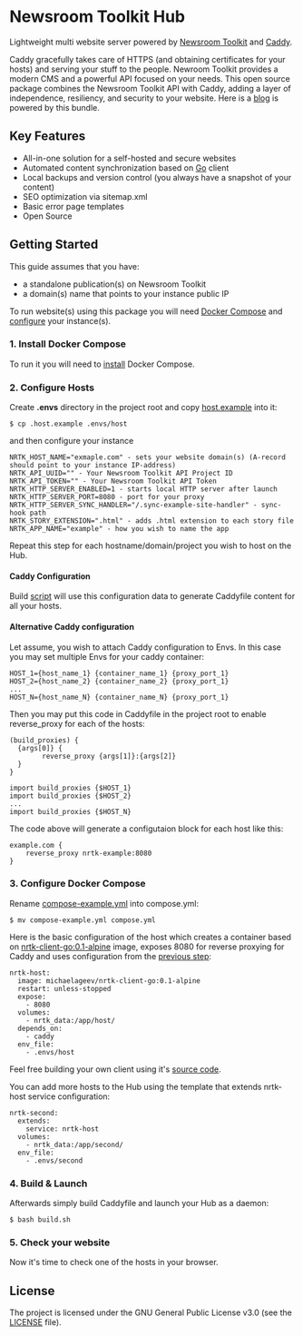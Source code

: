 # Newsroom Toolkit Hub 
Lightweight multi website server powered by [Newsroom Toolkit](https://nrtk.app) and [Caddy](https://github.com/caddyserver/caddy).

Caddy gracefully takes care of HTTPS (and obtaining certificates for your hosts) and serving your stuff to the people. Newroom Toolkit provides a modern CMS and a powerful API focused on your needs. This open source package combines the Newsroom Toolkit API with Caddy, adding a layer of independence, resiliency, and security to your website. Here is a [blog](https://joeface.com) is powered by this bundle.


## Key Features
* All-in-one solution for a self-hosted and secure websites
* Automated content synchronization based on [Go](https://github.com/Digital-Developments/nrtk-client-go) client
* Local backups and version control (you always have a snapshot of your content)
* SEO optimization via sitemap.xml
* Basic error page templates
* Open Source


## Getting Started
This guide assumes that you have:
* a standalone publication(s) on Newsroom Toolkit
* a domain(s) name that points to your instance public IP

To run website(s) using this package you will need [Docker Compose](#1-install-docker-compose) and [configure](#2-configure-hosts) your instance(s). 

### 1. Install Docker Compose
To run it you will need to [install](https://docs.docker.com/compose/install/) Docker Compose.


### 2. Configure Hosts
Create **.envs** directory in the project root and copy [host.example](host.example) into it:
```
$ cp .host.example .envs/host
```

and then configure your instance
```
NRTK_HOST_NAME="exmaple.com" - sets your website domain(s) (A-record should point to your instance IP-address)
NRTK_API_UUID="" - Your Newsroom Toolkit API Project ID
NRTK_API_TOKEN="" - Your Newsroom Toolkit API Token 
NRTK_HTTP_SERVER_ENABLED=1 - starts local HTTP server after launch
NRTK_HTTP_SERVER_PORT=8080 - port for your proxy 
NRTK_HTTP_SERVER_SYNC_HANDLER="/.sync-example-site-handler" - sync-hook path
NRTK_STORY_EXTENSION=".html" - adds .html extension to each story file
NRTK_APP_NAME="example" - how you wish to name the app
```
Repeat this step for each hostname/domain/project you wish to host on the Hub.

#### Caddy Configuration

Build [script](build.sh) will use this configuration data to generate Caddyfile content for all your hosts.

#### Alternative Caddy configuration
Let assume, you wish to attach Caddy configuration to Envs. In this case you may set multiple Envs for your caddy container:
```
HOST_1={host_name_1} {container_name_1} {proxy_port_1}
HOST_2={host_name_2} {container_name_2} {proxy_port_1}
...
HOST_N={host_name_N} {container_name_N} {proxy_port_1}
```

Then you may put this code in Caddyfile in the project root to enable reverse_proxy for each of the hosts:
```
(build_proxies) {
  {args[0]} {
        reverse_proxy {args[1]}:{args[2]}
  }
}

import build_proxies {$HOST_1}
import build_proxies {$HOST_2}
...
import build_proxies {$HOST_N}
```

The code above will generate a configutaion block for each host like this:
```
example.com {
    reverse_proxy nrtk-example:8080
}
```

### 3. Configure Docker Compose
Rename [compose-example.yml](compose-example.yml) into compose.yml:
```
$ mv compose-example.yml compose.yml
```

Here is the basic configuration of the host which creates a container based on [nrtk-client-go:0.1-alpine](https://hub.docker.com/repository/docker/michaelageev/nrtk-client-go/tags/0.1-alpine/sha256:1e733142dccac0bbc1863c37ea0350814e7d9d15f12727b98bfdb727fe7e0dee) image, exposes 8080 for reverse proxying for Caddy and uses configuration from the [previous step](#2-configure-hosts):
```
nrtk-host:
  image: michaelageev/nrtk-client-go:0.1-alpine
  restart: unless-stopped
  expose:
    - 8080
  volumes:
    - nrtk_data:/app/host/
  depends_on:
    - caddy
  env_file:
    - .envs/host
```

Feel free building your own client using it's [source code](https://github.com/Digital-Developments/nrtk-client-go).

You can add more hosts to the Hub using the template that extends nrtk-host service configuration:
```
nrtk-second:
  extends:
    service: nrtk-host
  volumes:
    - nrtk_data:/app/second/
  env_file:
    - .envs/second
```

### 4. Build & Launch 
Afterwards simply build Caddyfile and launch your Hub as a daemon:
```
$ bash build.sh
```

### 5. Check your website
Now it's time to check one of the hosts in your browser.


## License
The project is licensed under the GNU General Public License v3.0 (see the [LICENSE](LICENSE) file).